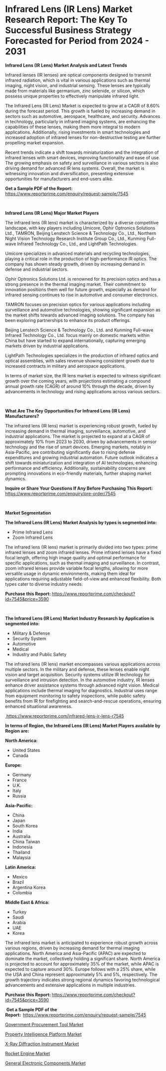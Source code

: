 <p><h1>Infrared Lens (IR Lens) Market Research Report: The Key To Successful Business Strategy Forecasted for Period from 2024 - 2031</h1></p><p><strong>Infrared Lens (IR Lens) Market Analysis and Latest Trends</strong></p>
<p><p>Infrared lenses (IR lenses) are optical components designed to transmit infrared radiation, which is vital in various applications such as thermal imaging, night vision, and industrial sensing. These lenses are typically made from materials like germanium, zinc selenide, or silicon, which possess unique properties to effectively manipulate infrared light.</p><p>The Infrared Lens (IR Lens) Market is expected to grow at a CAGR of 8.60% during the forecast period. This growth is fueled by increasing demand in sectors such as automotive, aerospace, healthcare, and security. Advances in technology, particularly in infrared imaging systems, are enhancing the capabilities of these lenses, making them more integral to modern applications. Additionally, rising investments in smart technologies and increased adoption of infrared lenses for non-destructive testing are further propelling market expansion.</p><p>Recent trends indicate a shift towards miniaturization and the integration of infrared lenses with smart devices, improving functionality and ease of use. The growing emphasis on safety and surveillance in various sectors is also driving demand for advanced IR lens systems. Overall, the market is witnessing innovation and diversification, presenting extensive opportunities for manufacturers and end-users alike.</p></p>
<p><strong>Get a Sample PDF of the Report:&nbsp;</strong> <a href="https://www.reportprime.com/enquiry/request-sample/7545?utm_campaign=40&utm_medium=2&utm_source=Github&utm_content=ia&utm_term=28112024&utm_id=infrared-lens-ir-lens">https://www.reportprime.com/enquiry/request-sample/7545</a></p>
<p>&nbsp;</p>
<p><strong>Infrared Lens (IR Lens) Major Market Players</strong></p>
<p><p>The infrared lens (IR lens) market is characterized by a diverse competitive landscape, with key players including Umicore, Ophir Optronics Solutions Ltd., TAMRON, Beijing Lenstech Science & Technology Co., Ltd., Northern Night Vision Technology Research Institute Group Co., Ltd., Kunming Full-wave Infrared Technology Co., Ltd., and LightPath Technologies. </p><p>Umicore specializes in advanced materials and recycling technologies, playing a critical role in the production of high-performance IR optics. The company has shown steady growth, driven by increasing demand in defense and industrial sectors. </p><p>Ophir Optronics Solutions Ltd. is renowned for its precision optics and has a strong presence in the thermal imaging market. Their commitment to innovation positions them well for future growth, especially as demand for infrared sensing continues to rise in automotive and consumer electronics.</p><p>TAMRON focuses on precision optics for various applications including surveillance and automotive technologies, showing significant expansion as the market shifts towards advanced imaging solutions. The company has been exploring partnerships to enhance its product offerings.</p><p>Beijing Lenstech Science & Technology Co., Ltd. and Kunming Full-wave Infrared Technology Co., Ltd. focus mainly on domestic markets within China but have started to expand internationally, capturing emerging markets driven by industrial applications.</p><p>LightPath Technologies specializes in the production of infrared optics and optical assemblies, with sales revenue showing consistent growth due to increased contracts in military and aerospace applications.</p><p>In terms of market size, the IR lens market is expected to witness significant growth over the coming years, with projections estimating a compound annual growth rate (CAGR) of around 10% through the decade, driven by advancements in technology and rising applications across various sectors.</p></p>
<p>&nbsp;</p>
<p><strong>What Are The Key Opportunities For Infrared Lens (IR Lens) Manufacturers?</strong></p>
<p><p>The infrared lens (IR lens) market is experiencing robust growth, fueled by increasing demand in thermal imaging, surveillance, automotive, and industrial applications. The market is projected to expand at a CAGR of approximately 10% from 2023 to 2030, driven by advancements in sensor technology and the rise of smart devices. Emerging markets, notably in Asia-Pacific, are contributing significantly due to rising defense expenditures and growing industrial automation. Future outlook indicates a shift towards miniaturization and integration of AI technologies, enhancing performance and efficiency. Additionally, sustainability concerns are prompting innovations in eco-friendly materials, further shaping market dynamics.</p></p>
<p><strong>Inquire or Share Your Questions If Any Before Purchasing This Report:</strong> <a href="https://www.reportprime.com/enquiry/pre-order/7545?utm_campaign=40&utm_medium=2&utm_source=Github&utm_content=ia&utm_term=28112024&utm_id=infrared-lens-ir-lens">https://www.reportprime.com/enquiry/pre-order/7545</a></p>
<p>&nbsp;</p>
<p><strong>Market Segmentation</strong></p>
<p><strong>The Infrared Lens (IR Lens) Market Analysis by types is segmented into:</strong></p>
<p><ul><li>Prime Infrared Lens</li><li>Zoom Infrared Lens</li></ul></p>
<p><p>The infrared lens (IR lens) market is primarily divided into two types: prime infrared lenses and zoom infrared lenses. Prime infrared lenses have a fixed focal length, offering high image quality and optimal performance for specific applications, such as thermal imaging and surveillance. In contrast, zoom infrared lenses provide variable focal lengths, allowing for more versatile usage in dynamic environments, making them ideal for applications requiring adjustable field-of-view and enhanced flexibility. Both types cater to diverse industry needs.</p></p>
<p><strong>Purchase this Report:&nbsp;</strong><a href="https://www.reportprime.com/checkout?id=7545&price=3590&utm_campaign=40&utm_medium=2&utm_source=Github&utm_content=ia&utm_term=28112024&utm_id=infrared-lens-ir-lens">https://www.reportprime.com/checkout?id=7545&price=3590</a></p>
<p>&nbsp;</p>
<p><strong>The Infrared Lens (IR Lens) Market Industry Research by Application is segmented into:</strong></p>
<p><ul><li>Military & Defense</li><li>Security System</li><li>Automotive</li><li>Medical</li><li>Industry and Public Safety</li></ul></p>
<p><p>The infrared lens (IR lens) market encompasses various applications across multiple sectors. In the military and defense, these lenses enable night vision and target acquisition. Security systems utilize IR technology for surveillance and intrusion detection. In the automotive industry, IR lenses enhance driver assistance systems through advanced night vision. Medical applications include thermal imaging for diagnostics. Industrial uses range from equipment monitoring to safety inspections, while public safety benefits from IR for firefighting and search-and-rescue operations, ensuring enhanced situational awareness.</p></p>
<p><a href="https://www.reportprime.com/infrared-lens-ir-lens-r7545?utm_campaign=40&utm_medium=2&utm_source=Github&utm_content=ia&utm_term=28112024&utm_id=infrared-lens-ir-lens">&nbsp;https://www.reportprime.com/infrared-lens-ir-lens-r7545</a></p>
<p><strong>In terms of Region, the Infrared Lens (IR Lens) Market Players available by Region are:</strong></p>
<p>
    <p> <strong> North America: </strong>
        <ul>
            <li>United States</li>
            <li>Canada</li>
        </ul>
        </p> 
    <p> <strong> Europe: </strong>
        <ul>
            <li>Germany</li>
            <li>France</li>
            <li>U.K.</li>
            <li>Italy</li>
            <li>Russia</li>
        </ul>
        </p> 
    <p> <strong> Asia-Pacific: </strong>
        <ul>
            <li>China</li>
            <li>Japan</li>
            <li>South Korea</li>
            <li>India</li>
            <li>Australia</li>
            <li>China Taiwan</li>
            <li>Indonesia</li>
            <li>Thailand</li>
            <li>Malaysia</li>
        </ul>
        </p> 
    <p> <strong> Latin America: </strong>
        <ul>
            <li>Mexico</li>
            <li>Brazil</li>
            <li>Argentina Korea</li>
            <li>Colombia</li>
        </ul>
        </p> 
    <p> <strong> Middle East & Africa: </strong>
        <ul>
            <li>Turkey</li>
            <li>Saudi</li>
            <li>Arabia</li>
            <li>UAE</li>
            <li>Korea</li>
        </ul>
    </p>
    </p>
<p><p>The infrared lens market is anticipated to experience robust growth across various regions, driven by increasing demand for thermal imaging applications. North America and Asia-Pacific (APAC) are expected to dominate the market, collectively holding a significant share. North America is projected to account for approximately 35% of the market, while APAC is expected to capture around 30%. Europe follows with a 25% share, while the USA and China represent approximately 5% and 5%, respectively. The growth trajectory indicates strong regional dynamics favoring technological advancements and extensive applications in multiple industries.</p></p>
<p><strong>Purchase this Report: </strong><a href="https://www.reportprime.com/checkout?id=7545&price=3590&utm_campaign=40&utm_medium=2&utm_source=Github&utm_content=ia&utm_term=28112024&utm_id=infrared-lens-ir-lens">https://www.reportprime.com/checkout?id=7545&price=3590</a></p>
<p>&nbsp;<strong>Get a Sample PDF of the Report:&nbsp;&nbsp;</strong><a href="https://www.reportprime.com/enquiry/request-sample/7545?utm_campaign=40&utm_medium=2&utm_source=Github&utm_content=ia&utm_term=28112024&utm_id=infrared-lens-ir-lens">https://www.reportprime.com/enquiry/request-sample/7545</a></p>
<p><strong></strong></p>
<p><p><a href="https://issuu.com/reportprime-2/docs/government-procurement-tool-market-_45ea83155ddd0b?utm_campaign=40&utm_medium=2&utm_source=Github&utm_content=ia&utm_term=28112024&utm_id=infrared-lens-ir-lens">Government Procurement Tool Market</a></p><p><a href="https://issuu.com/reportprime-2/docs/property-intelligence-platform-mark_bfa9a49b7e280d?utm_campaign=40&utm_medium=2&utm_source=Github&utm_content=ia&utm_term=28112024&utm_id=infrared-lens-ir-lens">Property Intelligence Platform Market</a></p><p><a href="https://github.com/abbislposival/Market-Research-Report-List-1/blob/main/x-ray-diffraction-instrument-market.md?utm_campaign=40&utm_medium=2&utm_source=Github&utm_content=ia&utm_term=28112024&utm_id=infrared-lens-ir-lens">X-Ray Diffraction Instrument Market</a></p><p><a href="https://github.com/DixieGrimes/Market-Research-Report-List-1/blob/main/rocket-engine-market.md?utm_campaign=40&utm_medium=2&utm_source=Github&utm_content=ia&utm_term=28112024&utm_id=infrared-lens-ir-lens">Rocket Engine Market</a></p><p><a href="https://www.linkedin.com/pulse/general-electronic-components-market2024-2031-industry-insights-istlf?utm_campaign=40&utm_medium=2&utm_source=Github&utm_content=ia&utm_term=28112024&utm_id=infrared-lens-ir-lens">General Electronic Components Market</a></p></p>